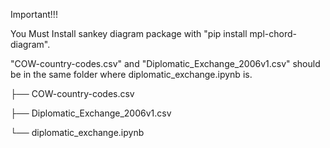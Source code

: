 Important!!!

You Must Install sankey diagram package with "pip install mpl-chord-diagram". 

"COW-country-codes.csv" and "Diplomatic_Exchange_2006v1.csv" should be in the same folder where diplomatic_exchange.ipynb is.


├── COW-country-codes.csv

├── Diplomatic_Exchange_2006v1.csv

└── diplomatic_exchange.ipynb
